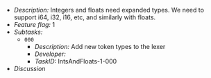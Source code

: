 
- *Description:* Integers and floats need expanded types. We need to support i64, i32, i16, etc, and similarly with floats.
- *Feature flag:* 1
- *Subtasks:* 
	- `000` 
		- *Description:* Add new token types to the lexer
		- *Developer:* 
		- *TaskID:* IntsAndFloats-1-000
-  *Discussion*